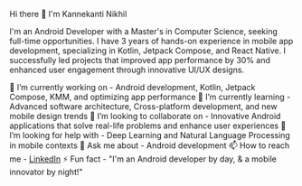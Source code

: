 Hi there 👋
I'm Kannekanti Nikhil

I'm an Android Developer with a Master's in Computer Science, seeking full-time opportunities. I have 3 years of hands-on experience in mobile app development, specializing in Kotlin, Jetpack Compose, and React Native. I successfully led projects that improved app performance by 30% and enhanced user engagement through innovative UI/UX designs.

🔭 I’m currently working on - Android development, Kotlin, Jetpack Compose, KMM, and optimizing app performance
🌱 I’m currently learning - Advanced software architecture, Cross-platform development, and new mobile design trends
👯 I’m looking to collaborate on - Innovative Android applications that solve real-life problems and enhance user experiences
🤔 I’m looking for help with - Deep Learning and Natural Language Processing in mobile contexts
💬 Ask me about - Android development 
📫 How to reach me - [LinkedIn](https://www.linkedin.com/in/nikhil-kannekanti-218b9a2a1/)
⚡ Fun fact - "I'm an Android developer by day, & a mobile innovator by night!"
